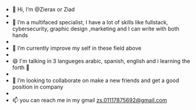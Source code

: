 - 👋 Hi, I’m @Zierax or Ziad
- 
- 👀 I’m a multifaced specialist, I have a lot of skills like fullstack, cybersecurity, graphic design ,marketing and I can write with both hands
- 
- 🌱 I’m currently improve my self in these field above
- 
- 😄 I'm talking in 3 langueges arabic, spanish, english and i learning the forth 👀
- 
- 💞️ I’m looking to collaborate on make a new friends and get a good position in company
- 
- 📫 you can reach me in my gmail zs.01117875692@gmail.com
